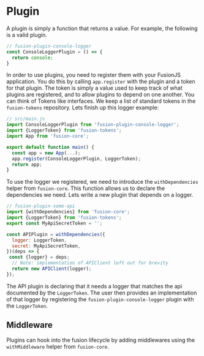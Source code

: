 # Plugin

A plugin is simply a function that returns a value. For example, the following is a valid plugin.

```js
// fusion-plugin-console-logger
const ConsoleLoggerPlugin = () => {
  return console;
}
```

In order to use plugins, you need to register them with your FusionJS application. You do this by calling
`app.register` with the plugin and a token for that plugin. The token is simply a value used to keep track of
what plugins are registered, and to allow plugins to depend on one another. You can think of Tokens like interfaces.
We keep a list of standard tokens in the `fusion-tokens` repository. Lets finish up this logger example:

```js
// src/main.js
import ConsoleLoggerPlugin from 'fusion-plugin-console-logger';
import {LoggerToken} from 'fusion-tokens';
import App from 'fusion-core';

export default function main() {
  const app = new App(...);
  app.register(ConsoleLoggerPlugin, LoggerToken);
  return app;
}
```

To use the logger we registered, we need to introduce the `withDependencies` helper from `fusion-core`. This function allows us to declare the dependencies we need. Lets write a new plugin that depends on a logger.

```js
// fusion-plugin-some-api
import {withDependencies} from 'fusion-core';
import {LoggerToken} from 'fusion-tokens';
export const MyApiSecretToken = '';

const APIPlugin = withDependencies({
  logger: LoggerToken,
  secret: MyApiSecretToken,
})(deps => {
 const {logger} = deps;
  // Note: implementation of APIClient left out for brevity
  return new APIClient(logger);
});
```

The API plugin is declaring that it needs a logger that matches the api documented by the `LoggerToken`. The user then provides an implementation of that logger by registering the `fusion-plugin-console-logger` plugin with the `LoggerToken`.

## Middleware

Plugins can hook into the fusion lifecycle by adding middlewares using the `withMiddleware` helper from `fusion-core`.